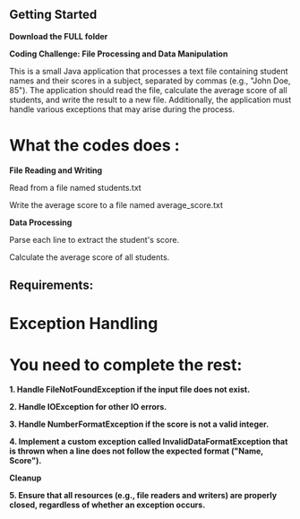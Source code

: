 ## Getting Started

**Download the FULL folder**

**Coding Challenge: File Processing and Data Manipulation**

This is a small Java application that processes a text file containing student names and their scores in a subject, separated by commas (e.g., "John Doe, 85"). The application should read the file, calculate the average score of all students, and write the result to a new file. Additionally, the application must handle various exceptions that may arise during the process.

# What the codes does :
**File Reading and Writing**

  Read from a file named students.txt
  
  Write the average score to a file named average_score.txt
  
**Data Processing**

  Parse each line to extract the student's score.
  
  Calculate the average score of all students.

## Requirements:

# Exception Handling
# You need to complete the rest:
  **1. Handle FileNotFoundException if the input file does not exist.**
  
  **2. Handle IOException for other IO errors.**
  
  **3. Handle NumberFormatException if the score is not a valid integer.**
  
  **4. Implement a custom exception called InvalidDataFormatException that is thrown when a line does not follow the expected format ("Name, Score").**

**Cleanup**

  **5. Ensure that all resources (e.g., file readers and writers) are properly closed, regardless of whether an exception occurs.**




